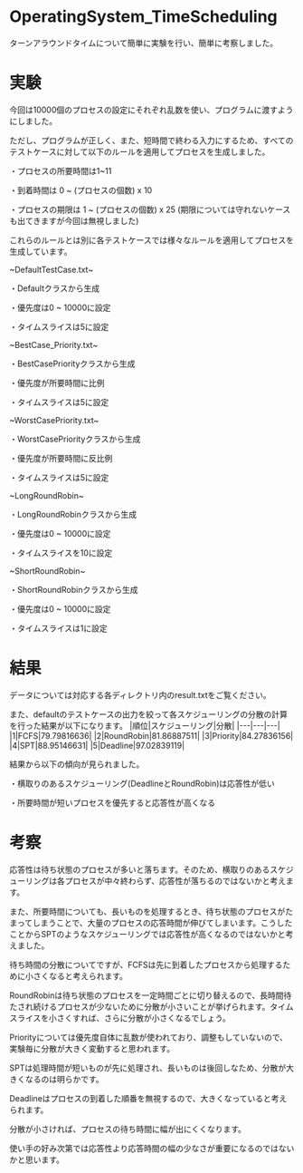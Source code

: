 # OperatingSystem_TimeScheduling
ターンアラウンドタイムについて簡単に実験を行い、簡単に考察しました。

# 実験
今回は10000個のプロセスの設定にそれぞれ乱数を使い、プログラムに渡すようにしました。

ただし、プログラムが正しく、また、短時間で終わる入力にするため、すべてのテストケースに対して以下のルールを適用してプロセスを生成しました。

  ・プロセスの所要時間は1~11

  ・到着時間は 0 ~ (プロセスの個数) x 10

  ・プロセスの期限は 1 ~ (プロセスの個数) x 25 (期限については守れないケースも出てきますが今回は無視しました)

これらのルールとは別に各テストケースでは様々なルールを適用してプロセスを生成しています。

\~DefaultTestCase.txt\~

  ・Defaultクラスから生成

  ・優先度は0 ~ 10000に設定

  ・タイムスライスは5に設定

\~BestCase_Priority.txt\~

  ・BestCasePriorityクラスから生成

  ・優先度が所要時間に比例

  ・タイムスライスは5に設定

\~WorstCasePriority.txt\~

  ・WorstCasePriorityクラスから生成

  ・優先度が所要時間に反比例

  ・タイムスライスは5に設定

\~LongRoundRobin\~

  ・LongRoundRobinクラスから生成

  ・優先度は0 ~ 10000に設定

  ・タイムスライスを10に設定

\~ShortRoundRobin\~

  ・ShortRoundRobinクラスから生成

  ・優先度は0 ~ 10000に設定

  ・タイムスライスは1に設定

# 結果

データについては対応する各ディレクトリ内のresult.txtをご覧ください。

また、defaultのテストケースの出力を絞って各スケジューリングの分散の計算を行った結果が以下になります。
|順位|スケジューリング|分散|
|---|---|---|
|1|FCFS|79.79816636|
|2|RoundRobin|81.86887511|
|3|Priority|84.27836156|
|4|SPT|88.95146631|
|5|Deadline|97.02839119|

結果から以下の傾向が見られました。

・横取りのあるスケジューリング(DeadlineとRoundRobin)は応答性が低い

・所要時間が短いプロセスを優先すると応答性が高くなる

# 考察

応答性は待ち状態のプロセスが多いと落ちます。そのため、横取りのあるスケジューリングは各プロセスが中々終わらず、応答性が落ちるのではないかと考えます。

また、所要時間についても、長いものを処理するとき、待ち状態のプロセスがたまってしまうことで、大量のプロセスの応答時間が伸びてしまいます。こうしたことからSPTのようなスケジューリングでは応答性が高くなるのではないかと考えました。

待ち時間の分散についてですが、FCFSは先に到着したプロセスから処理するために小さくなると考えられます。

RoundRobinは待ち状態のプロセスを一定時間ごとに切り替えるので、長時間待たされ続けるプロセスが少ないために分散が小さいことが挙げられます。タイムスライスを小さくすれば、さらに分散が小さくなるでしょう。

Priorityについては優先度自体に乱数が使われており、調整もしていないので、実験毎に分散が大きく変動すると思われます。

SPTは処理時間が短いものが先に処理され、長いものは後回しなため、分散が大きくなるのは明らかです。

Deadlineはプロセスの到着した順番を無視するので、大きくなっていると考えられます。

分散が小さければ、プロセスの待ち時間に幅が出にくくなります。

使い手の好み次第では応答性より応答時間の幅の少なさが重要になるのではないかと思います。
